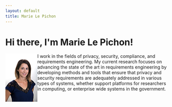 ```yaml
---
layout: default
title: Marie Le Pichon
---
```


# Hi there, I'm Marie Le Pichon!

 <img src="assets/headshot.png" alt="Marie Le Pichon" align="left"> I work in the fields of privacy, security, compliance, and requirements engineering. My current research focuses on advancing the state of the art in requirements engineering by developing methods and tools that ensure that privacy and security requirements are adequately addressed in various types of systems, whether support platforms for researchers in computing, or enterprise wide systems in the government.
